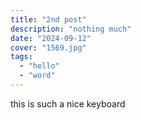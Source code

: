 ```yaml
---
title: "2nd post"
description: "nothing much"
date: "2024-09-12"
cover: "1569.jpg"
tags:
  - "hello"
  - "word"
---
```

this is such a nice keyboard
